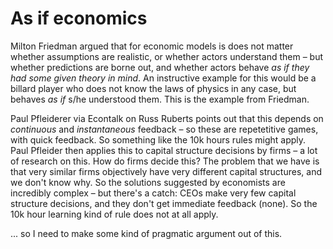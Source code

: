 # As if economics

Milton Friedman argued that for economic models is does not matter whether assumptions are realistic, or whether actors understand them – but whether predictions are borne out, and whether actors behave *as if they had some given theory in mind*.
An instructive example for this would be a billard player who does not know the laws of physics in any case, but behaves *as if* s/he understood them.
This is the example from Friedman.

Paul Pfleiderer via Econtalk on Russ Ruberts points out that this depends on *continuous* and *instantaneous* feedback – so these are repetetitive games, with quick feedback.
So something like the 10k hours rules might apply.
Paul Pfleider then applies this to capital structure decisions by firms – a lot of research on this.
How do firms decide this?
The problem that we have is that very similar firms objectively have very different capital structures, and we don't know why.
So the solutions suggested by economists are incredibly complex – but there's a catch: CEOs make very few capital structure decisions, and they don't get immediate feedback (none).
So the 10k hour learning kind of rule does not at all apply.

... so I need to make some kind of pragmatic argument out of this.